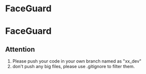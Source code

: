 # FaceGuard
# FaceGuard
## Attention
1. Please push your code in your own branch named as "xx\_dev"
2. don't push any big files, please use .gitignore to filter them.
